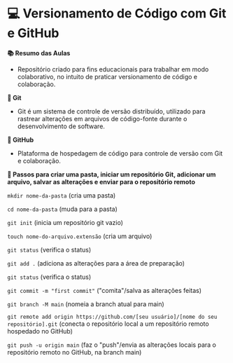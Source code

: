# 💻 Versionamento de Código com Git e GitHub

**📚 Resumo das Aulas**

- Repositório criado para fins educacionais para trabalhar em modo colaborativo, no intuito de praticar versionamento de código e colaboração.

**🚨 Git**

- Git é um sistema de controle de versão distribuído, utilizado para rastrear alterações em arquivos de código-fonte durante o desenvolvimento de software.

**🚨 GitHub**

- Plataforma de hospedagem de código para controle de versão com Git e colaboração.

**🚨 Passos para criar uma pasta, iniciar um repositório Git, adicionar um arquivo, salvar as alterações e enviar para o repositório remoto**

```mkdir nome-da-pasta``` (cria uma pasta)

```cd nome-da-pasta``` (muda para a pasta)

```git init``` (inicia um repositório git vazio)

```touch nome-do-arquivo.extensão``` (cria um arquivo)

```git status``` (verifica o status)

```git add .``` (adiciona as alterações para a área de preparação)

```git status``` (verifica o status)

```git commit -m "first commit"``` ("comita"/salva as alterações feitas)

```git branch -M main``` (nomeia a branch atual para main)

```git remote add origin https://github.com/[seu usuário]/[nome do seu repositório].git``` (conecta o repositório local a um repositório remoto hospedado no GitHub)

```git push -u origin main``` (faz o "push"/envia as alterações locais para o repositório remoto no GitHub, na branch main)

